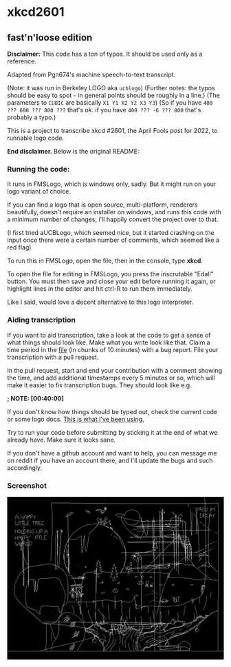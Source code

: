 # xkcd2601

## fast'n'loose edition

**Disclaimer:** This code has a ton of typos. It should be used only as a reference.

Adapted from Pgn674's machine speech-to-text transcript.

(Note: it was run in Berkeley LOGO aka `ucblogo`)
(Further notes: the typos should be easy to spot - in general points should be roughly in a line.)
(The parameters to `CUBIC` are basically `X1 Y1 X2 Y2 X3 Y3`)
(So if you have `400 ??? 600 ??? 800 ???` that's ok. if you have `400 ??? -6 ??? 800` that's probably a typo.)

This is a project to transcribe xkcd #2601, the April Fools post for 2022, to runnable logo code.

**End disclaimer.** Below is the original README:

### Running the code:

It runs in FMSLogo, which is windows only, sadly. But it might run on your
logo variant of choice.

If you can find a logo that is open source, multi-platform, renderers
beautifully, doesn't require an installer on windows, and runs this code with
a minimum number of changes, i'll happily convert the project over to that.

(I first tried aUCBLogo, which seemed nice, but it started crashing on the
input once there were a certain number of comments, which seemed like a red flag)

To run this in FMSLogo, open the file, then in the console, type **xkcd**.

To open the file for editing in FMSLogo, you press the inscrutable "Edall"
button. You must then save and close your edit before running it again, or
highlight lines in the editor and hit ctrl-R to run them immediately.

Like I said, would love a decent alternative to this logo interpreter.

### Aiding transcription

If you want to aid transcription, take a look at the code to get a sense of what
things should look like. Make what you write look like that. Claim a time period in
the [file](https://xkcd.com/2601/radio.mp3) (in chunks of 10 minutes) with a bug report.
File your transcription with a pull request.

In the pull request, start and end your contribution with a comment showing the time, and
add additional timestamps every 5 minutes or so, which will make it easier to fix transcription
bugs. They should look like e.g.

**; NOTE: [00:40:00]**

If you don't know how things should be typed out, check the current code or some logo docs.
[This is what I've been using.](http://people.eecs.berkeley.edu/~bh/usermanual)

Try to run your code before submitting by sticking it at the end of what we already have. Make sure it looks sane.

If you don't have a github account and want to help, you can message me on reddit if you
have an account there, and I'll update the bugs and such accordingly.

### Screenshot

![fast and loose](./screens/fnl1.png)
